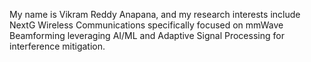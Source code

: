 My name is Vikram Reddy Anapana, and my research interests include NextG Wireless Communications specifically focused on mmWave Beamforming leveraging AI/ML and Adaptive Signal Processing for interference mitigation.
